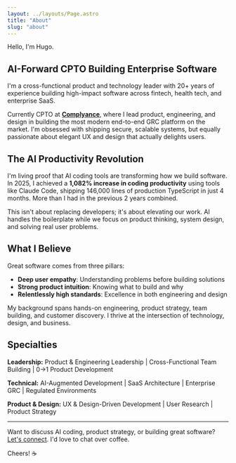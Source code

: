 ```yaml
---
layout: ../layouts/Page.astro
title: "About"
slug: "about"
---
```


Hello, I'm Hugo.

## AI-Forward CPTO Building Enterprise Software

I'm a cross-functional product and technology leader with 20+ years of experience building high-impact software across fintech, health tech, and enterprise SaaS.

Currently CPTO at **[Complyance](https://www.complyance.com)**, where I lead product, engineering, and design in building the most modern end-to-end GRC platform on the market. I'm obsessed with shipping secure, scalable systems, but equally passionate about elegant UX and design that actually delights users.

## The AI Productivity Revolution

I'm living proof that AI coding tools are transforming how we build software. In 2025, I achieved a **1,082% increase in coding productivity** using tools like Claude Code, shipping 146,000 lines of production TypeScript in just 4 months. More than I had in the previous 2 years combined.

This isn't about replacing developers; it's about elevating our work. AI handles the boilerplate while we focus on product thinking, system design, and solving real user problems.

## What I Believe

Great software comes from three pillars:
- **Deep user empathy**: Understanding problems before building solutions
- **Strong product intuition**: Knowing what to build and why
- **Relentlessly high standards**: Excellence in both engineering and design

My background spans hands-on engineering, product strategy, team building, and customer discovery. I thrive at the intersection of technology, design, and business.

## Specialties

**Leadership:** Product & Engineering Leadership | Cross-Functional Team Building | 0→1 Product Development

**Technical:** AI-Augmented Development | SaaS Architecture | Enterprise GRC | Regulated Environments

**Product & Design:** UX & Design-Driven Development | User Research | Product Strategy

---

Want to discuss AI coding, product strategy, or building great software? [Let's connect](/contact). I'd love to chat over coffee.

Cheers! ☕